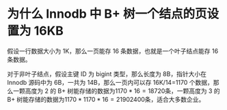 # 为什么 Innodb 中 B+ 树一个结点的页设置为 16KB

假设一行数据大小为 1K，那么一页能存 16 条数据，也就是一个叶子结点能存 16 条数据。

对于非叶子结点，假设主键 ID 为 bigint 类型，那么长度为 8B，指针大小在 Innodb 源码中为 6B，一共为 14B，那么一页内可以存 16K/14=1170 个数据，那么一颗高度为 2 的 B+ 树能存储的数据为$1170*16=18720$条，一颗高度为 3 的 B+ 树能存储的数据为$1170*1170*16=21902400$条，适合大多数企业。


